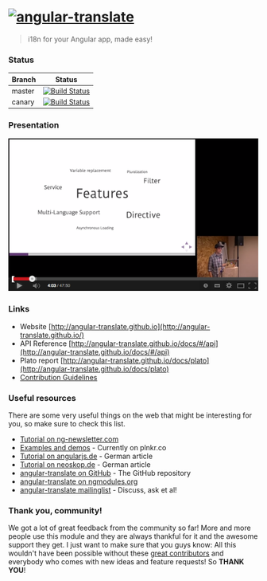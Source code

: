 # [![angular-translate](https://raw.github.com/angular-translate/angular-translate/canary/identity/logo/angular-translate-alternative/angular-translate_alternative_medium2.png)](http://angular-translate.github.io)

> i18n for your Angular app, made easy!

### Status
| Branch        | Status         |
| ------------- |:-------------:|
| master        | [![Build Status](https://travis-ci.org/angular-translate/angular-translate.svg?branch=master)](https://travis-ci.org/angular-translate/angular-translate) |
| canary        |[![Build Status](https://travis-ci.org/angular-translate/angular-translate.svg?branch=canary)](https://travis-ci.org/angular-translate/angular-translate)     |

### Presentation
[![angular-translate Talk](presentation.png)](https://www.youtube.com/watch?v=9CWifOK_Wi8)

### Links
* Website [http://angular-translate.github.io](http://angular-translate.github.io/)
* API Reference [http://angular-translate.github.io/docs/#/api](http://angular-translate.github.io/docs/#/api)
* Plato report [http://angular-translate.github.io/docs/plato](http://angular-translate.github.io/docs/plato)
* [Contribution Guidelines](https://github.com/angular-translate/angular-translate/blob/master/CONTRIBUTING.md)

### Useful resources
There are some very useful things on the web that might be interesting for you,
so make sure to check this list.

- [Tutorial on ng-newsletter.com](http://ng-newsletter.com/posts/angular-translate.html)
- [Examples and demos](https://github.com/angular-translate/angular-translate/wiki/Demos) - Currently on plnkr.co
- [Tutorial on angularjs.de](http://angularjs.de/artikel/angularjs-i18n-ng-translate) - German article
- [Tutorial on neoskop.de](http://www.neoskop.de/blog/angular-translate) - German article
- [angular-translate on GitHub](http://github.com/angular-translate/angular-translate) - The GitHub repository
- [angular-translate on ngmodules.org](http://ngmodules.org/modules/angular-translate)
- [angular-translate mailinglist](https://groups.google.com/forum/#!forum/angular-translate) - Discuss, ask et al!

### Thank you, community!
We got a lot of great feedback from the community so far! More and more people
use this module and they are always thankful for it and the awesome support they
get. I just want to make sure that you guys know: All this wouldn't have been
possible without these [great contributors](http://github.com/angular-translate/angular-translate/contributors)
and everybody who comes with new ideas and feature requests! So **THANK YOU**!
